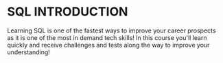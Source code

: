 # SQL INTRODUCTION

Learning SQL is one of the fastest ways to improve your career prospects as it is one of the most in demand tech skills! In this course you'll learn quickly and receive challenges and tests along the way to improve your understanding!
